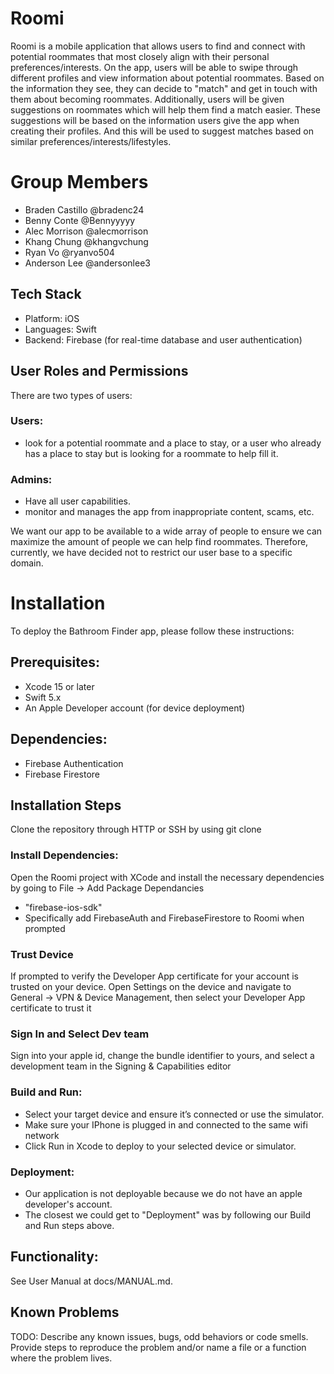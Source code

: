 # Roomi
Roomi is a mobile application that allows users to find and connect with potential roommates that most closely align with their personal preferences/interests. On the app, users will be able to swipe through different profiles and view information about potential roommates. Based on the information they see, they can decide to "match" and get in touch with them about becoming roommates. Additionally, users will be given suggestions on roommates which will help them find a match easier. These suggestions will be based on the information users give the app when creating their profiles. And this will be used to suggest matches based on similar preferences/interests/lifestyles.

# Group Members
- Braden Castillo @bradenc24
- Benny Conte @Bennyyyyy
- Alec Morrison @alecmorrison
- Khang Chung @khangvchung
- Ryan Vo @ryanvo504
- Anderson Lee @andersonlee3

## Tech Stack
- Platform: iOS
- Languages: Swift
- Backend: Firebase (for real-time database and user authentication)


## User Roles and Permissions
There are two types of users:

### Users:
- look for a potential roommate and a place to stay, or a user who already has a place to stay but is looking for a roommate to help fill it.

### Admins:
- Have all user capabilities.
- monitor and manages the app from inappropriate content, scams, etc.

We want our app to be available to a wide array of people to ensure we can maximize the amount of people we can help find roommates. Therefore, currently, we have decided not to restrict our user base to a specific domain.

# Installation
To deploy the Bathroom Finder app, please follow these instructions:

## Prerequisites:
- Xcode 15 or later
- Swift 5.x
- An Apple Developer account (for device deployment)

## Dependencies:
- Firebase Authentication
- Firebase Firestore

## Installation Steps
Clone the repository through HTTP or SSH by using git clone

### Install Dependencies:
Open the Roomi project with XCode and install the necessary dependencies by going to File -> Add Package Dependancies

- "firebase-ios-sdk"
- Specifically add FirebaseAuth and FirebaseFirestore to Roomi when prompted

### Trust Device
If prompted to verify the Developer App certificate for your account is trusted on your device. Open Settings on the device and navigate to General -> VPN & Device Management, then select your Developer App certificate to trust it

### Sign In and Select Dev team
Sign into your apple id, change the bundle identifier to yours, and select a development team in the Signing & Capabilities editor

### Build and Run:
- Select your target device and ensure it’s connected or use the simulator.
- Make sure your IPhone is plugged in and connected to the same wifi network
- Click Run in Xcode to deploy to your selected device or simulator.

### Deployment:
- Our application is not deployable because we do not have an apple developer's account.
- The closest we could get to "Deployment" was by following our Build and Run steps above.

## Functionality:
See User Manual at docs/MANUAL.md.

## Known Problems 
TODO: Describe any known issues, bugs, odd behaviors or code smells. Provide steps to reproduce the problem and/or name a file or a function where the problem lives.



